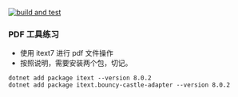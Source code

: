 [![build and test](https://github.com/hsjwhh/PDFTools/actions/workflows/build-and-test.yml/badge.svg)](https://github.com/hsjwhh/PDFTools/actions/workflows/build-and-test.yml)
### PDF 工具练习

- 使用 itext7 进行 pdf 文件操作
- 按照说明，需要安装两个包，切记。
```shell
dotnet add package itext --version 8.0.2
dotnet add package itext.bouncy-castle-adapter --version 8.0.2
```
